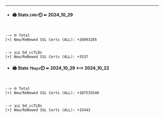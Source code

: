 

---
- #### 🖨️ **Stats** `24Hr`⏲️ ➼ 2024_10_29
```console


--> 🌐 Total
[+] New/ReNewed SSL Certs (ALL): +26093285


--> 🇧🇩 bd_ccTLDs
[+] New/ReNewed SSL Certs (ALL): +3537

```

- #### 🖨️ **Stats** `7Days`⏲️ ➼ 2024_10_29 <--> 2024_10_22
```console


--> 🌐 Total
[+] New/ReNewed SSL Certs (ALL): +107535546


--> 🇧🇩 bd_ccTLDs
[+] New/ReNewed SSL Certs (ALL): +15443

```

